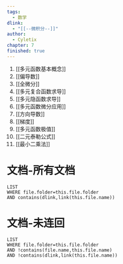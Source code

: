 ```yaml
---
tags:
  - 数学
dlink:
  - "[[--微积分--]]"
author:
  - Cyletix
chapter: 7
finished: true
---
```

1. [[多元函数基本概念]]
2. [[偏导数]]
3. [[全微分]]
4. [[多元复合函数求导]]
5. [[多元隐函数求导]]
6. [[多元函数微分应用]]
7. [[方向导数]]
8. [[梯度]]
9. [[多元函数极值]]
10. [[二元泰勒公式]]
11. [[最小二乘法]]

# 文档-所有文档
```dataview
LIST
WHERE file.folder=this.file.folder
AND contains(dlink,link(this.file.name))
```
# 文档-未连回
```dataview
LIST
WHERE file.folder=this.file.folder
AND !contains(file.name,this.file.name)
AND !contains(dlink,link(this.file.name))
```